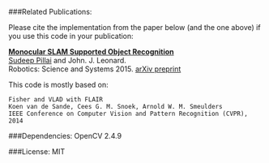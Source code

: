 ###Related Publications:

Please cite the implementation from the paper below (and the one above) if you use this code in your publication:

[**Monocular SLAM Supported Object Recognition**](http://people.csail.mit.edu/spillai/projects/vslam-object-recognition/)<br>
[Sudeep Pillai](http://people.csail.mit.edu/spillai/) and John. J. Leonard. <br>
Robotics: Science and Systems 2015. [arXiv preprint](http://arxiv.org/abs/1506.01732)

This code is mostly based on:

    Fisher and VLAD with FLAIR
    Koen van de Sande, Cees G. M. Snoek, Arnold W. M. Smeulders
    IEEE Conference on Computer Vision and Pattern Recognition (CVPR), 2014

###Dependencies:
OpenCV 2.4.9

###License:
MIT
